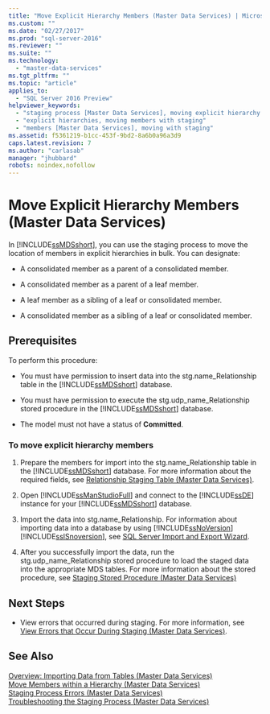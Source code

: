 ```yaml
---
title: "Move Explicit Hierarchy Members (Master Data Services) | Microsoft Docs"
ms.custom: ""
ms.date: "02/27/2017"
ms.prod: "sql-server-2016"
ms.reviewer: ""
ms.suite: ""
ms.technology: 
  - "master-data-services"
ms.tgt_pltfrm: ""
ms.topic: "article"
applies_to: 
  - "SQL Server 2016 Preview"
helpviewer_keywords: 
  - "staging process [Master Data Services], moving explicit hierarchy members"
  - "explicit hierarchies, moving members with staging"
  - "members [Master Data Services], moving with staging"
ms.assetid: f5361219-b1cc-453f-9bd2-8a6b0a96a3d9
caps.latest.revision: 7
ms.author: "carlasab"
manager: "jhubbard"
robots: noindex,nofollow
---
```

# Move Explicit Hierarchy Members (Master Data Services)
  In [!INCLUDE[ssMDSshort](../a9notintoc/includes/ssmdsshort-md.md)], you can use the staging process to move the location of members in explicit hierarchies in bulk. You can designate:  
  
-   A consolidated member as a parent of a consolidated member.  
  
-   A consolidated member as a parent of a leaf member.  
  
-   A leaf member as a sibling of a leaf or consolidated member.  
  
-   A consolidated member as a sibling of a leaf or consolidated member.  
  
## Prerequisites  
 To perform this procedure:  
  
-   You must have permission to insert data into the stg.name_Relationship table in the [!INCLUDE[ssMDSshort](../a9notintoc/includes/ssmdsshort-md.md)] database.  
  
-   You must have permission to execute the stg.udp_name_Relationship stored procedure in the [!INCLUDE[ssMDSshort](../a9notintoc/includes/ssmdsshort-md.md)] database.  
  
-   The model must not have a status of **Committed**.  
  
### To move explicit hierarchy members  
  
1.  Prepare the members for import into the stg.name_Relationship table in the [!INCLUDE[ssMDSshort](../a9notintoc/includes/ssmdsshort-md.md)] database. For more information about the required fields, see [Relationship Staging Table &#40;Master Data Services&#41;](../master-data-services/relationship-staging-table-master-data-services.md).  
  
2.  Open [!INCLUDE[ssManStudioFull](../a9notintoc/includes/ssmanstudiofull-md.md)] and connect to the [!INCLUDE[ssDE](../a9notintoc/includes/ssde-md.md)] instance for your [!INCLUDE[ssMDSshort](../a9notintoc/includes/ssmdsshort-md.md)] database.  
  
3.  Import the data into stg.name_Relationship. For information about importing data into a database by using [!INCLUDE[ssNoVersion](../a9notintoc/includes/ssnoversion-md.md)] [!INCLUDE[ssISnoversion](../a9notintoc/includes/ssisnoversion-md.md)], see [SQL Server Import and Export Wizard](SQL%20Server%20Import%20and%20Export%20Wizard.md).  
  
4.  After you successfully import the data, run the stg.udp_name_Relationship stored procedure to load the staged data into the appropriate MDS tables. For more information about the stored procedure, see [Staging Stored Procedure &#40;Master Data Services&#41;](../master-data-services/staging-stored-procedure-master-data-services.md)  
  
## Next Steps  
  
-   View errors that occurred during staging. For more information, see [View Errors that Occur During Staging &#40;Master Data Services&#41;](../master-data-services/view-errors-that-occur-during-staging-master-data-services.md).  
  
## See Also  
 [Overview: Importing Data from Tables &#40;Master Data Services&#41;](../master-data-services/overview-importing-data-from-tables-master-data-services.md)   
 [Move Members within a Hierarchy &#40;Master Data Services&#41;](../Topic/Move%20Members%20within%20a%20Hierarchy%20\(Master%20Data%20Services\).md)   
 [Staging Process Errors &#40;Master Data Services&#41;](../master-data-services/staging-process-errors-master-data-services.md)   
 [Troubleshooting the Staging Process (Master Data Services)](http://social.technet.microsoft.com/wiki/contents/articles/troubleshooting-the-staging-process-master-data-services.aspx)  
  
  